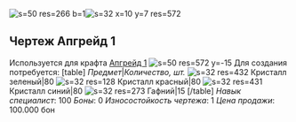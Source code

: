 ![s=50 res=266 b=1]()![s=32 x=10 y=7 res=572]()
## Чертеж Апгрейд 1
Используется для крафта [Апгрейд 1](/sys/economy/upgrades/up1) ![s=50 res=572 y=-15]() 
Для создания потребуется:
[table]
*Предмет*|*Количество, шт.*
![s=32 res=432]() Кристалл зеленый|80
![s=32 res=128]() Кристалл красный|80
![s=32 res=431]() Кристалл синий|80
![s=32 res=273]() Гафний|15
[/table]
*Навык специалист*: 100
*Боны*: 0
*Износостойкость чертежа*: 1
*Цена продажи*: 100.000 бон